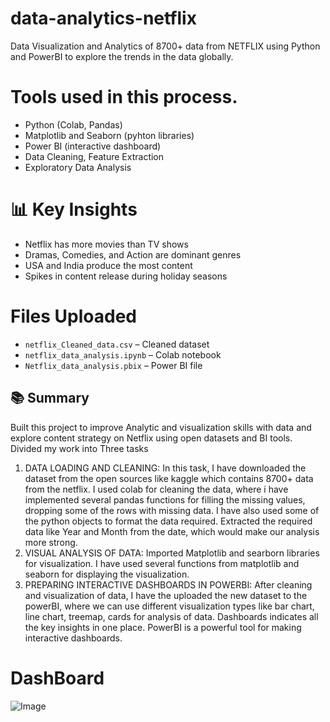 # data-analytics-netflix
Data Visualization and Analytics of 8700+ data from NETFLIX using Python and PowerBI to explore the trends in the data globally.

# Tools used in this process.
- Python (Colab, Pandas)
- Matplotlib and Seaborn (pyhton libraries)
- Power BI (interactive dashboard)
- Data Cleaning, Feature Extraction
- Exploratory Data Analysis

# 📊 Key Insights
- Netflix has more movies than TV shows
- Dramas, Comedies, and Action are dominant genres
- USA and India produce the most content
- Spikes in content release during holiday seasons

# Files Uploaded
- `netflix_Cleaned_data.csv` – Cleaned dataset
- `netflix_data_analysis.ipynb` – Colab notebook
- `Netflix_data_analysis.pbix` – Power BI file

## 📚 Summary
Built this project to improve Analytic and visualization skills with data and explore content strategy on Netflix using open datasets and BI tools. Divided my work into Three tasks
1) DATA LOADING AND CLEANING: In this task, I have downloaded the dataset from the open sources like kaggle which contains 8700+ data from the netflix. I used colab for cleaning the data, where i have implemented several pandas functions for filling the missing values, dropping some of the rows with missing data. I have also used some of the python objects to format the data required. Extracted the required data like Year and Month from the date, which would make our analysis more strong.
2) VISUAL ANALYSIS OF DATA: Imported Matplotlib and searborn libraries for visualization. I have used several functions from matplotlib and seaborn for displaying the visualization.
3) PREPARING INTERACTIVE DASHBOARDS IN POWERBI: After cleaning and visualization of data, I have the uploaded the new dataset to the powerBI, where we can use different visualization types like bar chart, line chart, treemap, cards for analysis of data. Dashboards indicates all the key insights in one place. PowerBI is a powerful tool for making interactive dashboards.

# DashBoard
![Image](https://github.com/user-attachments/assets/f0d673b1-1b86-4228-8ef7-ce5c6ba2ffd5)
